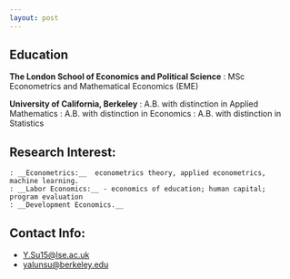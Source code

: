 ```yaml
---
layout: post
---
```

## Education ##
__The London School of Economics and Political Science__
	: MSc Econometrics and Mathematical Economics (EME)

__University of California, Berkeley__ 
	: A.B. with distinction in Applied Mathematics
	: A.B. with distinction in Economics
	: A.B. with distinction in Statistics

## Research Interest: 
	: __Econometrics:__  econometrics theory, applied econometrics, machine learning.
	: __Labor Economics:__ - economics of education; human capital; program evaluation
	: __Development Economics.__

## Contact Info:

+ <Y.Su15@lse.ac.uk>
+ <yalunsu@berkeley.edu>
